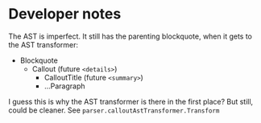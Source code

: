 # Developer notes

The AST is imperfect. It still has the parenting blockquote, when it gets to the AST transformer:

- Blockquote
  - Callout (future `<details>`)
    - CalloutTitle (future `<summary>`)
    - ...Paragraph

I guess this is why the AST transformer is there in the first place? But still, could be cleaner. See `parser.calloutAstTransformer.Transform`